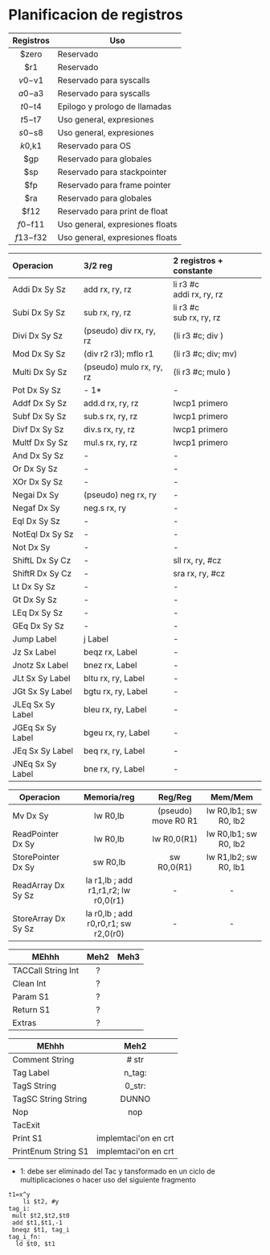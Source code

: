 
# Planificacion de registros

| Registros| Uso                        |
|:--------:|----------------------------|
|$zero     | Reservado                  |
|$r1       | Reservado                  |
|$v0-$v1   | Reservado para syscalls    |
|$a0-$a3   | Reservado para syscalls    |
|$t0-$t4   | Epilogo y prologo de llamadas|
|$t5-$t7   | Uso general, expresiones   |
|$s0-$s8   | Uso general, expresiones   |
|$k0,$k1   | Reservado para OS          |
|$gp       | Reservado para globales    |
|$sp       | Reservado para stackpointer|
|$fp       | Reservado para frame pointer|
|$ra       | Reservado para globales        |
|$f12      | Reservado para print de float  |
|$f0-$f11  | Uso general, expresiones floats|
|$f13-$f32 | Uso general, expresiones floats|

|Operacion        | 3/2 reg | 2 registros + constante|
|:-----------------|:-----|:-------------------|
| Addi     Dx Sy Sz | add rx, ry, rz | li r3 #c <br> addi rx, ry, rz |
| Subi     Dx Sy Sz | sub rx, ry, rz | li r3 #c <br> sub rx, ry, rz  |
| Divi     Dx Sy Sz | (pseudo) div rx, ry, rz  | (li r3 #c; div )    |
| Mod      Dx Sy Sz | (div r2 r3); mflo r1 | (li r3 #c; div; mv) |
| Multi    Dx Sy Sz | (pseudo) mulo rx, ry, rz | (li r3 #c; mulo )   |
| Pot      Dx Sy Sz | - 1* | - |
| Addf     Dx Sy Sz | add.d rx, ry, rz | lwcp1 primero |
| Subf     Dx Sy Sz | sub.s rx, ry, rz | lwcp1 primero |
| Divf     Dx Sy Sz | div.s rx, ry, rz | lwcp1 primero |
| Multf    Dx Sy Sz | mul.s rx, ry, rz | lwcp1 primero |
| And      Dx Sy Sz | - | - |
| Or       Dx Sy Sz | - | - |
| XOr      Dx Sy Sz | - | - |
| Negai    Dx Sy    | (pseudo) neg   rx, ry | - |
| Negaf    Dx Sy    | neg.s rx, ry | - |
| Eql      Dx Sy Sz | - | - |
| NotEql   Dx Sy Sz | - | - |
| Not      Dx Sy    | - | - |
| ShiftL   Dx Sy Cz | - | sll rx, ry, #cz |
| ShiftR   Dx Sy Cz | - | sra rx, ry, #cz |
| Lt      Dx Sy Sz  | - | - |
| Gt      Dx Sy Sz  | - | - |
| LEq     Dx Sy Sz  | - | - |
| GEq     Dx Sy Sz  | - | - |
| Jump     Label    | j Label | - |
| Jz       Sx Label | beqz rx, Label | - |
| Jnotz    Sx Label | bnez rx, Label | - |
| JLt      Sx Sy Label | bltu rx,  ry, Label | - |
| JGt      Sx Sy Label | bgtu rx,  ry, Label | - |
| JLEq     Sx Sy Label | bleu rx,  ry, Label | - |
| JGEq     Sx Sy Label | bgeu rx,  ry, Label | - |
| JEq      Sx Sy Label | beq rx,  ry, Label  | - |
| JNEq     Sx Sy Label | bne rx,  ry, Label  | - |

|Operacion          | Memoria/reg    | Reg/Reg       | Mem/Mem|
|-------------------|:--------------:|:-------------:|:------:|
| Mv           Dx Sy | lw R0,lb  | (pseudo) move R0 R1 | lw R0,lb1; sw R0, lb2|
| ReadPointer  Dx Sy | lw R0,lb  | lw R0,0(R1)         | lw R0,lb1; sw R0, lb2|
| StorePointer Dx Sy | sw R0,lb  | sw R0,0(R1)         | lw R1,lb2; sw R0, lb1|
| ReadArray    Dx Sy Sz | la r1,lb ; add r1,r1,r2; lw r0,0(r1) | - | -|
| StoreArray   Dx Sy Sz | la r0,lb ; add r0,r0,r1; sw r2,0(r0) | - | -|



| MEhhh             | Meh2           | Meh3
|-------------------|:--------------:|:------:|
| TACCall    String  Int | ? |
| Clean   Int            | ? |
| Param   S1             | ? |
| Return  S1             | ? |
| Extras                 | ? |


| MEhhh          | Meh2   |
|----------------|:------:|
| Comment String | # str  |
| Tag     Label  | n_tag: |
| TagS    String | 0_str: |
| TagSC   String String | DUNNO |
| Nop            | nop |
| TacExit        |     | 
| Print     S1        | implemtaci'on en crt |
| PrintEnum String S1 | implemtaci'on en crt |

* 1: debe ser eliminado del Tac y tansformado en un ciclo de multiplicaciones o hacer uso del siguiente fragmento

```
t1=x^y
    li $t2, #y
tag_i:
 mult $t2,$t2,$t0
 add $t1,$t1,-1
 bneqz $t1, tag_i
tag_i_fn:
  ld $t0, $t1
```
